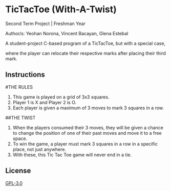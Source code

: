 # TicTacToe (With-A-Twist) 
Second Term Project | Freshman Year 

Author/s: Yeohan Norona, Vincent Bacayan, Glena Estebal

A student-project C-based program of a TicTacToe, but with a special case, 

where the player can relocate their respective marks after placing their third mark. 

## Instructions

#THE RULES

1. This game is played on a grid of 3x3 squares.
2. Player 1 is X and Player 2 is O.
3. Each player is given a maximum of 3 moves to mark 3 squares in a row.

##THE TWIST
1. When the players consumed their 3 moves, they will be given a chance to change the position of one of their past  moves and move it to a free space.
2. To win the game, a player must mark 3 squares in a row in a specific place, not just anywhere.
3. With these, this Tic Tac Toe game will never end in a tie.

## License
[GPL-3.0](https://choosealicense.com/licenses/gpl-3.0/)
